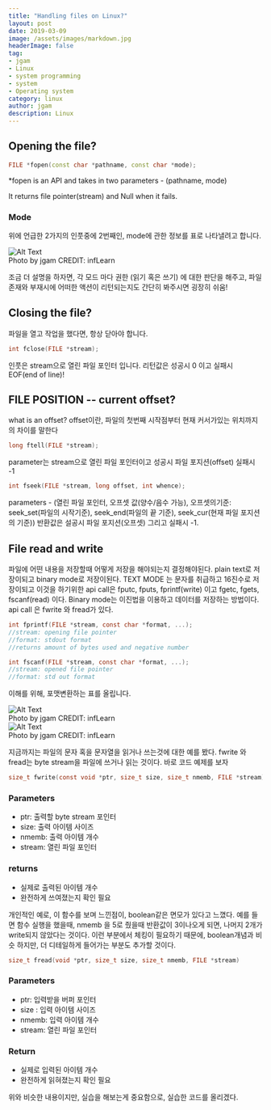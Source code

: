 ```yaml
---
title: "Handling files on Linux?"
layout: post
date: 2019-03-09
image: /assets/images/markdown.jpg
headerImage: false
tag:
- jgam
- Linux
- system programming
- system
- Operating system
category: linux
author: jgam
description: Linux
---
```


## Opening the file?
```C++
FILE *fopen(const char *pathname, const char *mode);
```

*fopen is an API and takes in two parameters - (pathname, mode)

It returns file pointer(stream) and Null when it fails.

### Mode
위에 언급한 2가지의 인풋중에 2번째인, mode에 관한 정보를 표로 나타낼려고 합니다.
<div class="side-by-side">
    <div class="tocenter">
        <img class="image" src="{{ site.url }}/{{ site.linux8 }}" alt="Alt Text">
        <figcaption class="caption">Photo by jgam CREDIT: infLearn</figcaption>
    </div>
</div>

조금 더 설명을 하자면, 각 모드 마다 권한 (읽기 혹은 쓰기) 에 대한 판단을 해주고, 파일 존재와 부재시에 어떠한 액션이 리턴되는지도 간단히 봐주시면 굉장히 쉬움!

## Closing the file?
파일을 열고 작업을 했다면, 항상 닫아야 합니다.

```C
int fclose(FILE *stream);
```

인풋은 stream으로 열린 파일 포인터 입니다. 리턴값은 성공시 0 이고 실패시 EOF(end of line)!

## FILE POSITION -- current offset?
what is an offset?
offset이란, 파일의 첫번째 시작점부터 현재 커서가있는 위치까지의 차이를 말한다

```C
long ftell(FILE *stream);
```
parameter는 stream으로 열린 파일 포인터이고 성공시 파일 포지션(offset) 실패시 -1


```C
int fseek(FILE *stream, long offset, int whence);
```
parameters - (열린 파일 포인터, 오프셋 값(양수/음수 가능), 오프셋의기준: seek_set(파일의 시작기준), seek_end(파일의 끝 기준), seek_cur(현재 파일 포지션의 기준))
반환값은 설공시 파일 포지션(오프셋) 그리고 실패시 -1.

## File read and write

파일에 어떤 내용을 저장할때 어떻게 저장을 해야되는지 결정해야된다. plain text로 저장이되고 binary mode로 저장이된다. TEXT MODE 는 문자를 취급하고 16진수로 저장이되고 이것을 하기위한 api call은 fputc, fputs, fprintf(write) 이고 fgetc, fgets, fscanf(read) 이다. Binary mode는 이진법을 이용하고 데이터를 저장하는 방법이다. api call 은 fwrite 와 fread가 있다.

```C
int fprintf(FILE *stream, const char *format, ...);
//stream: opening file pointer
//format: stdout format
//returns amount of bytes used and negative number
```

```C
int fscanf(FILE *stream, const char *format, ...);
//stream: opened file pointer
//format: std out format
```

이해를 위해, 포맷변환하는 표를 올립니다.

<div class="side-by-side">
    <div class="tocenter">
        <img class="image" src="{{ site.url }}/{{ site.linux9 }}" alt="Alt Text">
        <figcaption class="caption">Photo by jgam CREDIT: infLearn</figcaption>
    </div>
</div>

<div class="side-by-side">
    <div class="tocenter">
        <img class="image" src="{{ site.url }}/{{ site.linux10 }}" alt="Alt Text">
        <figcaption class="caption">Photo by jgam CREDIT: infLearn</figcaption>
    </div>
</div>

지금까지는 파일의 문자 혹을 문자열을 읽거나 쓰는것에 대한 예를 봤다. fwrite 와 fread는 byte stream을 파일에 쓰거나 읽는 것이다. 바로 코드 예제를 보자

```C
size_t fwrite(const void *ptr, size_t size, size_t nmemb, FILE *stream);
```
### Parameters
* ptr: 출력할 byte stream 포인터
* size: 출력 아이템 사이즈
* nmemb: 출력 아이템 개수
* stream: 열린 파일 포인터

### returns
* 실제로 출력된 아이템 개수
* 완전하게 쓰여졌는지 확인 필요

개인적인 예로, 이 함수를 보며 느낀점이, boolean같은 면모가 있다고 느꼈다. 예를 들면 함수 실행을 했을때, nmemb 을 5로 줬을때 반환값이 3이나오게 되면, 나머지 2개가 write되지 않았다는 것이다. 이런 부분에서 체킹이 필요하기 때문에, boolean개념과 비슷 하지만, 더 디테일하게 들어가는 부분도 추가할 것이다.

```C
size_t fread(void *ptr, size_t size, size_t nmemb, FILE *stream)
```
### Parameters
* ptr: 입력받을 버퍼 포인터
* size : 입력 아이템 사이즈
* nmemb: 입력 아이템 개수
* stream: 열린 파일 포인터

### Return
* 실제로 입력된 아이템 개수
* 완전하게 읽혀졌는지 확인 필요

위와 비슷한 내용이지만, 실습을 해보는게 중요함으로, 실습한 코드를 올리겠다.
